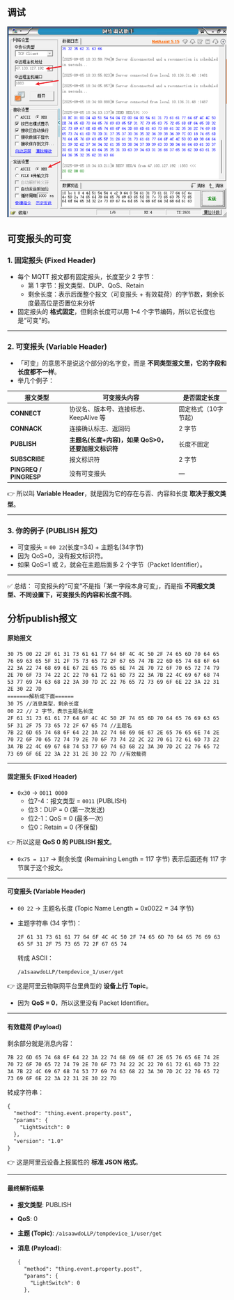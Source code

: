 ## 调试

![image-20250905183502232](./images/image-20250905183502232.png)

## 可变报头的可变

### 1. **固定报头 (Fixed Header)**

- 每个 MQTT 报文都有固定报头，长度至少 2 字节：
  - 第 1 字节：报文类型、DUP、QoS、Retain
  - 剩余长度：表示后面整个报文（可变报头 + 有效载荷）的字节数，剩余长度最高位是否置位来分析
- 固定报头的 **格式固定**，但剩余长度可以用 1–4 个字节编码，所以它长度也是“可变”的。

------

### 2. **可变报头 (Variable Header)**

- 「可变」的意思不是说这个部分的名字变，而是 **不同类型报文里，它的字段和长度都不一样**。
- 举几个例子：

| 报文类型               | 可变报头内容                                        | 是否固定长度         |
| ---------------------- | --------------------------------------------------- | -------------------- |
| **CONNECT**            | 协议名、版本号、连接标志、KeepAlive 等              | 固定格式（10字节起） |
| **CONNACK**            | 连接确认标志、返回码                                | 2 字节               |
| **PUBLISH**            | **主题名(长度+内容)，如果 QoS>0，还要加报文标识符** | 长度不固定           |
| **SUBSCRIBE**          | 报文标识符                                          | 2 字节               |
| **PINGREQ / PINGRESP** | 没有可变报头                                        | —                    |

👉 所以叫 **Variable Header**，就是因为它的存在与否、内容和长度 **取决于报文类型**。

------

### 3. **你的例子 (PUBLISH 报文)**

- 可变报头 = `00 22`(长度=34) + 主题名(34字节)
- 因为 QoS=0，没有报文标识符。
- 如果 QoS=1 或 2，就会在主题后面多 2 个字节（Packet Identifier）。

------

✅ 总结：
 可变报头的“可变”不是指「某一字段本身可变」，而是指 **不同报文类型、不同设置下，可变报头的内容和长度不同**。

## 分析publish报文

#### 原始报文

```
30 75 00 22 2F 61 31 73 61 61 77 64 6F 4C 4C 50 2F 74 65 6D 70 64 65 76 69 63 65 5F 31 2F 75 73 65 72 2F 67 65 74 7B 22 6D 65 74 68 6F 64 22 3A 22 74 68 69 6E 67 2E 65 76 65 6E 74 2E 70 72 6F 70 65 72 74 79 2E 70 6F 73 74 22 2C 22 70 61 72 61 6D 73 22 3A 7B 22 4C 69 67 68 74 53 77 69 74 63 68 22 3A 30 7D 2C 22 76 65 72 73 69 6F 6E 22 3A 22 31 2E 30 22 7D
=======解析成下面======
30 75 //消息类型，剩余长度
00 22 // 2 字节，表示主题名长度
2F 61 31 73 61 61 77 64 6F 4C 4C 50 2F 74 65 6D 70 64 65 76 69 63 65 5F 31 2F 75 73 65 72 2F 67 65 74 //主题名
7B 22 6D 65 74 68 6F 64 22 3A 22 74 68 69 6E 67 2E 65 76 65 6E 74 2E 70 72 6F 70 65 72 74 79 2E 70 6F 73 74 22 2C 22 70 61 72 61 6D 73 22 3A 7B 22 4C 69 67 68 74 53 77 69 74 63 68 22 3A 30 7D 2C 22 76 65 72 73 69 6F 6E 22 3A 22 31 2E 30 22 7D //有效载荷
```

------

#### 固定报头 (Fixed Header)

- `0x30` → `0011 0000`
  - 位7-4：报文类型 = `0011` (PUBLISH)
  - 位3：DUP = 0 (第一次发送)
  - 位2-1：QoS = 0 (最多一次)
  - 位0：Retain = 0 (不保留)

👉 所以这是 **QoS 0 的 PUBLISH 报文**。

- `0x75 = 117` → 剩余长度 (Remaining Length = 117 字节)
   表示后面还有 117 字节属于这个报文。

------

#### 可变报头 (Variable Header)

- `00 22` → 主题名长度 (Topic Name Length = 0x0022 = 34 字节)

- 主题字符串 (34 字节)：

  ```
  2F 61 31 73 61 61 77 64 6F 4C 4C 50 2F 74 65 6D 70 64 65 76 69 63 65 5F 31 2F 75 73 65 72 2F 67 65 74
  ```

  转成 ASCII：

  ```
  /a1saawdoLLP/tempdevice_1/user/get
  ```

👉 这是阿里云物联网平台里典型的 **设备上行 Topic**。

- 因为 **QoS = 0**，所以这里没有 Packet Identifier。

------

#### 有效载荷 (Payload)

剩余部分就是消息内容：

```
7B 22 6D 65 74 68 6F 64 22 3A 22 74 68 69 6E 67 2E 65 76 65 6E 74 2E 70 72 6F 70 65 72 74 79 2E 70 6F 73 74 22 2C 22 70 61 72 61 6D 73 22 3A 7B 22 4C 69 67 68 74 53 77 69 74 63 68 22 3A 30 7D 2C 22 76 65 72 73 69 6F 6E 22 3A 22 31 2E 30 22 7D
```

转成字符串：

```
{
  "method": "thing.event.property.post",
  "params": {
    "LightSwitch": 0
  },
  "version": "1.0"
}
```

👉 这是阿里云设备上报属性的 **标准 JSON 格式**。

------

#### 最终解析结果

- **报文类型**: PUBLISH

- **QoS**: 0

- **主题 (Topic)**: `/a1saawdoLLP/tempdevice_1/user/get`

- **消息 (Payload)**:

  ```
  {
    "method": "thing.event.property.post",
    "params": {
      "LightSwitch": 0
    },
    
  ```